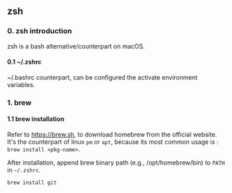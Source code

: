 ## zsh

### 0. zsh introduction
zsh is a bash alternative/counterpart on macOS.

#### 0.1 ~/.zshrc
~/.bashrc counterpart, can be configured the activate environment variables.

### 1. brew

#### 1.1 brew installation
Refer to https://brew.sh, to download homebrew from the official website.
It's the counterpart of linux `pm` or `apt`, because its most common usage is : `brew install <pkg-name>`.

After installation, append brew binary path (e.g., /opt/homebrew/bin) to `PATH` in `~/.zshrc`.

```zsh
brew install git
```